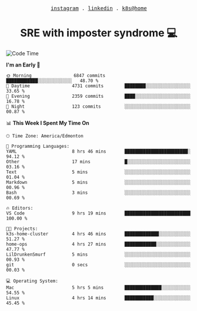 <p align="center">
  <samp>
    <a href="https://www.instagram.com/lildrunkensmurf/">instagram</a> .
    <a href="https://www.linkedin.com/in/joryirving/">linkedin</a> .
    <a href="https://github.com/joryirving/k3s-home-cluster">k8s@home</a>
  </samp>
</p>

<h1 align="center">
  SRE with imposter syndrome 💻
</h1>

<!--START_SECTION:waka-->
![Code Time](http://img.shields.io/badge/Code%20Time-121%20hrs%2028%20mins-blue)

**I'm an Early 🐤** 

```text
🌞 Morning                6847 commits        ████████████░░░░░░░░░░░░░   48.70 % 
🌆 Daytime                4731 commits        ████████░░░░░░░░░░░░░░░░░   33.65 % 
🌃 Evening                2359 commits        ████░░░░░░░░░░░░░░░░░░░░░   16.78 % 
🌙 Night                  123 commits         ░░░░░░░░░░░░░░░░░░░░░░░░░   00.87 % 
```


📊 **This Week I Spent My Time On** 

```text
🕑︎ Time Zone: America/Edmonton

💬 Programming Languages: 
YAML                     8 hrs 46 mins       ████████████████████████░   94.12 % 
Other                    17 mins             █░░░░░░░░░░░░░░░░░░░░░░░░   03.16 % 
Text                     5 mins              ░░░░░░░░░░░░░░░░░░░░░░░░░   01.04 % 
Markdown                 5 mins              ░░░░░░░░░░░░░░░░░░░░░░░░░   00.96 % 
Bash                     3 mins              ░░░░░░░░░░░░░░░░░░░░░░░░░   00.69 % 

🔥 Editors: 
VS Code                  9 hrs 19 mins       █████████████████████████   100.00 % 

🐱‍💻 Projects: 
k3s-home-cluster         4 hrs 46 mins       █████████████░░░░░░░░░░░░   51.27 % 
home-ops                 4 hrs 27 mins       ████████████░░░░░░░░░░░░░   47.77 % 
LilDrunkenSmurf          5 mins              ░░░░░░░░░░░░░░░░░░░░░░░░░   00.93 % 
git                      0 secs              ░░░░░░░░░░░░░░░░░░░░░░░░░   00.03 % 

💻 Operating System: 
Mac                      5 hrs 5 mins        ██████████████░░░░░░░░░░░   54.55 % 
Linux                    4 hrs 14 mins       ███████████░░░░░░░░░░░░░░   45.45 % 
```


<!--END_SECTION:waka-->